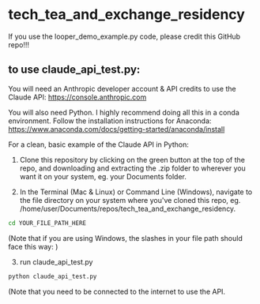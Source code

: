 # tech_tea_and_exchange_residency

If you use the looper_demo_example.py code, please credit this GitHub repo!!!

## to use claude_api_test.py:

You will need an Anthropic developer account & API credits to use the Claude API:
https://console.anthropic.com

You will also need Python. I highly recommend doing all this in a conda environment. Follow the installation instructions for Anaconda: https://www.anaconda.com/docs/getting-started/anaconda/install

For a clean, basic example of the Claude API in Python:

1) Clone this repository by clicking on the green button at the top of the repo, and downloading and extracting the .zip folder to wherever you want it on your system, eg. your Documents folder.

2) In the Terminal (Mac & Linux) or Command Line (Windows), navigate to the file directory on your system where you've cloned this repo, eg. /home/user/Documents/repos/tech_tea_and_exchange_residency.

```bash
cd YOUR_FILE_PATH_HERE
```

(Note that if you are using Windows, the slashes in your file path should face this way: \)

3) run claude_api_test.py

```bash
python claude_api_test.py
```

(Note that you need to be connected to the internet to use the API.
